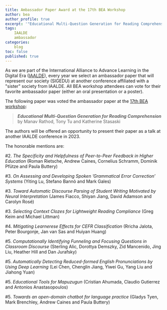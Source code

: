 ```yaml
---
title: Ambassador Paper Award at the 17th BEA Workshop
author: bea
author_profile: true
excerpt: '"Educational Multi-Question Generation for Reading Comprehension" by Manav Rathod, Tony Tu, and Katherine Stasaski'
tags:
    IAALDE
    ambassador
categories:
    blog
toc: false
published: true
---
```


As we are part of the International Alliance to Advance Learning in the Digital Era ([IAALDE](https://alliancelss.com/)), every year we select an ambassador paper that will represent our society (SIGEDU) at another conference affiliated with a "sister" society from IAALDE. All BEA workshop attendees can vote for their favorite ambassador paper (either an oral presentation or a poster).

The following paper was voted the ambassador paper at the [17th BEA workshop](https://sig-edu.org/bea/2022): 

> **_Educational Multi-Question Generation for Reading Comprehension_** <br>
> by Manav Rathod, Tony Tu and Katherine Stasaski

The authors will be offered an opportunity to present their paper as a talk at another IAALDE conference in 2023.

The honorable mentions are:

#2. *The Specificity and Helpfulness of Peer-to-Peer Feedback in Higher Education* (Roman Rietsche, Andrew Caines, Cornelius Schramm, Dominik Pfütze and Paula Buttery)

#3. *On Assessing and Developing Spoken ’Grammatical Error Correction’ Systems* (Yiting Lu, Stefano Bannò and Mark Gales)

#3. *Toward Automatic Discourse Parsing of Student Writing Motivated by Neural Interpretation* (James Fiacco, Shiyan Jiang, David Adamson and Carolyn Rosé)

#3. *Selecting Context Clozes for Lightweight Reading Compliance* (Greg Keim and Michael Littman)

#4. *Mitigating Learnerese Effects for CEFR Classification* (Rricha Jalota, Peter Bourgonje, Jan van Sas and Huiyan Huang)

#5. *Computationally Identifying Funneling and Focusing Questions in Classroom Discourse* (Sterling Alic, Dorottya Demszky, Zid Mancenido, Jing Liu, Heather Hill and Dan Jurafsky)

#5. *Automatically Detecting Reduced-formed English Pronunciations by Using Deep Learning* (Lei Chen, Chenglin Jiang, Yiwei Gu, Yang Liu and Jiahong Yuan)

#5. *Educational Tools for Mapuzugun* (Cristian Ahumada, Claudio Gutierrez and Antonios Anastasopoulos)

#5. *Towards an open-domain chatbot for language practice* (Gladys Tyen, Mark Brenchley, Andrew Caines and Paula Buttery)
